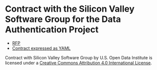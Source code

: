 # Contract with the Silicon Valley Software Group for the Data Authentication Project

* [RFP](https://screendoor.dobt.co/u-s-open-data-institute/document-authentication-system)
* [Contract expressed as YAML](contract.yaml)

<span xmlns:dct="http://purl.org/dc/terms/" href="http://purl.org/dc/dcmitype/Dataset" property="dct:title" rel="dct:type">Contract with Silicon Valley Software Group</span> by <span xmlns:cc="http://creativecommons.org/ns#" property="cc:attributionName">U.S. Open Data Institute</span> is licensed under a <a rel="license" href="http://creativecommons.org/licenses/by/4.0/">Creative Commons Attribution 4.0 International License</a>.

